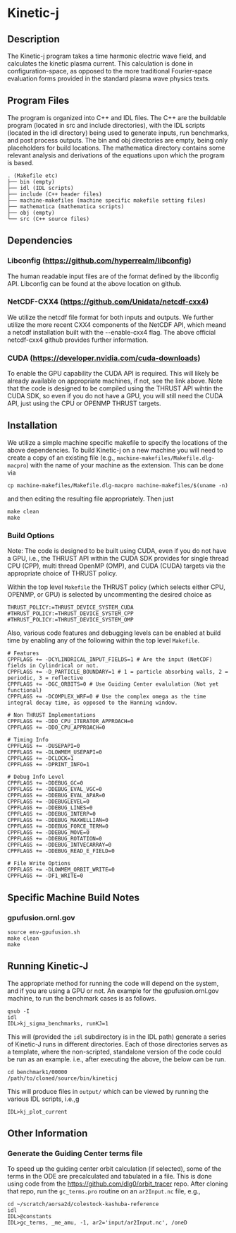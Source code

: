 # Kinetic-j

## Description
The Kinetic-j program takes a time harmonic electric wave field, and calculates the kinetic plasma current. This calculation is done in configuration-space, as opposed to the more traditional Fourier-space evaluation forms provided in the standard plasma wave physics texts. 

## Program Files
The program is organized into C++ and IDL files. The C++ are the buildable program (located in src and include directories), with the IDL scripts (located in the idl directory) being used to generate inputs, run benchmarks, and post process outputs. The bin and obj directories are empty, being only placeholders for build locations. The mathematica directory contains some relevant analysis and derivations of the equations upon which the program is based. 
```
. (Makefile etc)
├── bin (empty)
├── idl (IDL scripts)
├── include (C++ header files)
├── machine-makefiles (machine specific makefile setting files)
├── mathematica (mathematica scripts)
├── obj (empty)
└── src (C++ source files)
```

## Dependencies 

### Libconfig (https://github.com/hyperrealm/libconfig)
The human readable input files are of the format defined by the libconfig API. Libconfig can be found at the above location on github.

### NetCDF-CXX4 (https://github.com/Unidata/netcdf-cxx4)
We utilize the netcdf file format for both inputs and outputs. We further utilize the more recent CXX4 components of the NetCDF API, which meand a netcdf installation built with the --enable-cxx4 flag. The above official netcdf-cxx4 github provides further information.  

### CUDA (https://developer.nvidia.com/cuda-downloads)
To enable the GPU capability the CUDA API is required. This will likely be already available on appropriate machines, if not, see the link above. Note that the code is designed to be compiled using the THRUST API wihtin the CUDA SDK, so even if you do not have a GPU, you will still need the CUDA API, just using the CPU or OPENMP THRUST targets. 

## Installation
We utilize a simple machine specific makefile to specify the locations of the above dependencies. To build Kinetic-j on a new machine you will need to create a copy of an existing file (e.g., `machine-makefiles/Makefile.dlg-macpro`) with the name of your machine as the extension. This can be done via 

`cp machine-makefiles/Makefile.dlg-macpro machine-makefiles/$(uname -n)`

and then editing the resulting file appropriately. Then just 

```
make clean
make
```
### Build Options
Note: The code is designed to be built using CUDA, even if you do not have a GPU, i.e., the THRUST API within the CUDA SDK provides for single thread CPU (CPP), multi thread OpenMP (OMP), and CUDA (CUDA) targets via the appropriate choice of THRUST policy.

Within the top level `Makefile` the THRUST policy (which selects either CPU, OPENMP, or GPU) is selected by uncommenting the desired choice as 

```
THRUST_POLICY:=THRUST_DEVICE_SYSTEM_CUDA
#THRUST_POLICY:=THRUST_DEVICE_SYSTEM_CPP
#THRUST_POLICY:=THRUST_DEVICE_SYSTEM_OMP
 ```
Also, various code features and debugging levels can be enabled at build time by enabling any of the following within the top level `Makefile`. 

```
# Features
CPPFLAGS += -DCYLINDRICAL_INPUT_FIELDS=1 # Are the input (NetCDF) fields in Cylindrical or not. 
CPPFLAGS += -D_PARTICLE_BOUNDARY=1 # 1 = particle absorbing walls, 2 = periodic, 3 = reflective
CPPFLAGS += -DGC_ORBITS=0 # Use Guiding Center evalulation (Not yet functional)
CPPFLAGS += -DCOMPLEX_WRF=0 # Use the complex omega as the time integral decay time, as opposed to the Hanning window.  

# Non THRUST Implementations
CPPFLAGS += -DDO_CPU_ITERATOR_APPROACH=0
CPPFLAGS += -DDO_CPU_APPROACH=0

# Timing Info
CPPFLAGS += -DUSEPAPI=0
CPPFLAGS += -DLOWMEM_USEPAPI=0
CPPFLAGS += -DCLOCK=1
CPPFLAGS += -DPRINT_INFO=1

# Debug Info Level
CPPFLAGS += -DDEBUG_GC=0
CPPFLAGS += -DDEBUG_EVAL_VGC=0
CPPFLAGS += -DDEBUG_EVAL_APAR=0
CPPFLAGS += -DDEBUGLEVEL=0
CPPFLAGS += -DDEBUG_LINES=0
CPPFLAGS += -DDEBUG_INTERP=0
CPPFLAGS += -DDEBUG_MAXWELLIAN=0
CPPFLAGS += -DDEBUG_FORCE_TERM=0
CPPFLAGS += -DDEBUG_MOVE=0
CPPFLAGS += -DDEBUG_ROTATION=0
CPPFLAGS += -DDEBUG_INTVECARRAY=0
CPPFLAGS += -DDEBUG_READ_E_FIELD=0

# File Write Options
CPPFLAGS += -DLOWMEM_ORBIT_WRITE=0
CPPFLAGS += -DF1_WRITE=0
```

## Specific Machine Build Notes

### gpufusion.ornl.gov

```
source env-gpufusion.sh
make clean
make
```

## Running Kinetic-J
The appropriate method for running the code will depend on the system, and if you are using a GPU or not. An example for the gpufusion.ornl.gov machine, to run the benchmark cases is as follows. 

```
qsub -I
idl
IDL>kj_sigma_benchmarks, runKJ=1
```
This will (provided the `idl` subdirectory is in the IDL path) generate a series of Kinetic-J runs in different directories. Each of those directories serves as a template, where the non-scripted, standalone version of the code could be run as an example. i.e., after executing the above, the below can be run.

```
cd benchmark1/00000
/path/to/cloned/source/bin/kineticj
```
This will produce files in `output/` which can be viewed by running the various IDL scripts, i.e.,g 

```
IDL>kj_plot_current
```

## Other Information

### Generate the Guiding Center terms file
To speed up the guiding center orbit calculation (if selected), some of the terms in the ODE are precalculated and tabulated in a file. This is done using code from the https://github.com/dlg0/orbit_tracer repo. After cloning that repo, run the `gc_terms.pro` routine on an `ar2Input.nc` file, e.g., 

```
cd ~/scratch/aorsa2d/colestock-kashuba-reference
idl
IDL>@constants
IDL>gc_terms, _me_amu, -1, ar2='input/ar2Input.nc', /oneD
```
